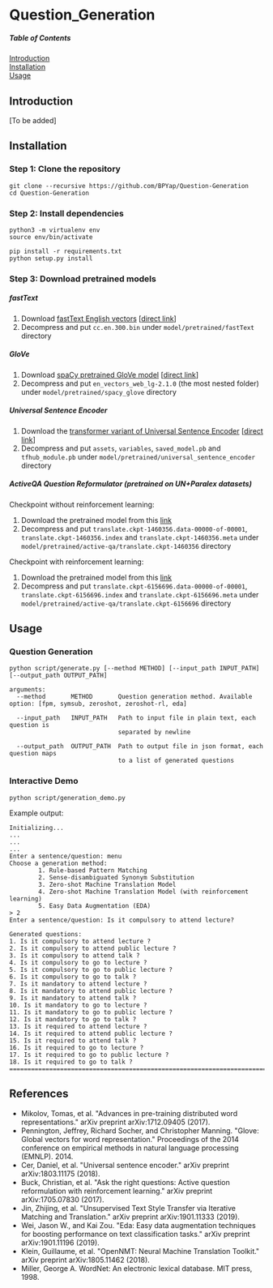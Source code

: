 # Question_Generation

##### Table of Contents  
[Introduction](#introduction)  
[Installation](#installation)  
[Usage](#usage) 

## Introduction
[To be added]

## Installation
### Step 1: Clone the repository
```
git clone --recursive https://github.com/BPYap/Question-Generation
cd Question-Generation
```
### Step 2: Install dependencies
```
python3 -m virtualenv env
source env/bin/activate

pip install -r requirements.txt
python setup.py install
```
### Step 3: Download pretrained models
##### fastText
1. Download [fastText English vectors](https://fasttext.cc/docs/en/crawl-vectors.html) [[direct link](https://dl.fbaipublicfiles.com/fasttext/vectors-crawl/cc.en.300.bin.gz)]
2. Decompress and put `cc.en.300.bin` under `model/pretrained/fastText` directory
##### GloVe
1. Download [spaCy pretrained GloVe model](https://spacy.io/models/en#en_vectors_web_lg) [[direct link](https://github.com/explosion/spacy-models/releases/download/en_vectors_web_lg-2.1.0/en_vectors_web_lg-2.1.0.tar.gz)]
2. Decompress and put `en_vectors_web_lg-2.1.0` (the most nested folder) under `model/pretrained/spacy_glove` directory
##### Universal Sentence Encoder
1. Download the [transformer variant of Universal Sentence Encoder](https://tfhub.dev/google/universal-sentence-encoder-large/3) [[direct link](https://tfhub.dev/google/universal-sentence-encoder-large/3?tf-hub-format=compressed)]
2. Decompress and put `assets`, `variables`, `saved_model.pb` and `tfhub_module.pb` under `model/pretrained/universal_sentence_encoder` directory
##### ActiveQA Question Reformulator (pretrained on UN+Paralex datasets)
Checkpoint without reinforcement learning:
1. Download the pretrained model from this [link](https://storage.googleapis.com/pretrained_models/translate.ckpt-1460356.zip)
2. Decompress and put `translate.ckpt-1460356.data-00000-of-00001`, `translate.ckpt-1460356.index` and `translate.ckpt-1460356.meta` under `model/pretrained/active-qa/translate.ckpt-1460356` directory

Checkpoint with reinforcement learning:
1. Download the pretrained model from this [link](https://storage.cloud.google.com/pretrained_models/translate.ckpt-6156696.zip)
2. Decompress and put `translate.ckpt-6156696.data-00000-of-00001`, `translate.ckpt-6156696.index` and `translate.ckpt-6156696.meta` under `model/pretrained/active-qa/translate.ckpt-6156696` directory

## Usage
### Question Generation
```
python script/generate.py [--method METHOD] [--input_path INPUT_PATH] [--output_path OUTPUT_PATH]

arguments:
  --method       METHOD       Question generation method. Available option: [fpm, symsub, zeroshot, zeroshot-rl, eda]
                            
  --input_path   INPUT_PATH   Path to input file in plain text, each question is
                              separated by newline
                            
  --output_path  OUTPUT_PATH  Path to output file in json format, each question maps 
                              to a list of generated questions
```

### Interactive Demo
```
python script/generation_demo.py
```

Example output:
```
Initializing...
...
...
...
Enter a sentence/question: menu
Choose a generation method:
        1. Rule-based Pattern Matching
        2. Sense-disambiguated Synonym Substitution
        3. Zero-shot Machine Translation Model
        4. Zero-shot Machine Translation Model (with reinforcement learning)
        5. Easy Data Augmentation (EDA)
> 2
Enter a sentence/question: Is it compulsory to attend lecture?

Generated questions:
1. Is it compulsory to attend lecture ?
2. Is it compulsory to attend public lecture ?
3. Is it compulsory to attend talk ?
4. Is it compulsory to go to lecture ?
5. Is it compulsory to go to public lecture ?
6. Is it compulsory to go to talk ?
7. Is it mandatory to attend lecture ?
8. Is it mandatory to attend public lecture ?
9. Is it mandatory to attend talk ?
10. Is it mandatory to go to lecture ?
11. Is it mandatory to go to public lecture ?
12. Is it mandatory to go to talk ?
13. Is it required to attend lecture ?
14. Is it required to attend public lecture ?
15. Is it required to attend talk ?
16. Is it required to go to lecture ?
17. Is it required to go to public lecture ?
18. Is it required to go to talk ?
====================================================================================================
```

## References
- Mikolov, Tomas, et al. "Advances in pre-training distributed word representations." arXiv preprint arXiv:1712.09405 (2017).
- Pennington, Jeffrey, Richard Socher, and Christopher Manning. "Glove: Global vectors for word representation." Proceedings of the 2014 conference on empirical methods in natural language processing (EMNLP). 2014.
- Cer, Daniel, et al. "Universal sentence encoder." arXiv preprint arXiv:1803.11175 (2018).
- Buck, Christian, et al. "Ask the right questions: Active question reformulation with reinforcement learning." arXiv preprint arXiv:1705.07830 (2017).
- Jin, Zhijing, et al. "Unsupervised Text Style Transfer via Iterative Matching and Translation." arXiv preprint arXiv:1901.11333 (2019).
- Wei, Jason W., and Kai Zou. "Eda: Easy data augmentation techniques for boosting performance on text classification tasks." arXiv preprint arXiv:1901.11196 (2019).
- Klein, Guillaume, et al. "OpenNMT: Neural Machine Translation Toolkit." arXiv preprint arXiv:1805.11462 (2018).
- Miller, George A. WordNet: An electronic lexical database. MIT press, 1998.
